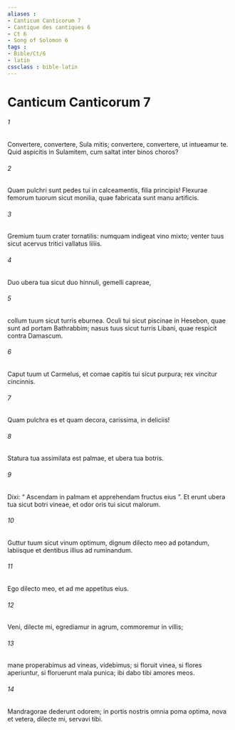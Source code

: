 ```yaml
---
aliases : 
- Canticum Canticorum 7
- Cantique des cantiques 6
- Ct 6
- Song of Solomon 6
tags : 
- Bible/Ct/6
- latin
cssclass : bible-latin
---
```


# Canticum Canticorum 7

###### 1
Convertere, convertere, Sula mitis; convertere, convertere, ut intueamur te. Quid aspicitis in Sulamitem, cum saltat inter binos choros?
###### 2
Quam pulchri sunt pedes tui in calceamentis, filia principis! Flexurae femorum tuorum sicut monilia, quae fabricata sunt manu artificis.
###### 3
Gremium tuum crater tornatilis: numquam indigeat vino mixto; venter tuus sicut acervus tritici vallatus liliis.
###### 4
Duo ubera tua sicut duo hinnuli, gemelli capreae,
###### 5
collum tuum sicut turris eburnea. Oculi tui sicut piscinae in Hesebon, quae sunt ad portam Bathrabbim; nasus tuus sicut turris Libani, quae respicit contra Damascum.
###### 6
Caput tuum ut Carmelus, et comae capitis tui sicut purpura; rex vincitur cincinnis.
###### 7
Quam pulchra es et quam decora, carissima, in deliciis!
###### 8
Statura tua assimilata est palmae, et ubera tua botris.
###### 9
Dixi: “ Ascendam in palmam et apprehendam fructus eius ”. Et erunt ubera tua sicut botri vineae, et odor oris tui sicut malorum.
###### 10
Guttur tuum sicut vinum optimum, dignum dilecto meo ad potandum, labiisque et dentibus illius ad ruminandum.
###### 11
Ego dilecto meo, et ad me appetitus eius.
###### 12
Veni, dilecte mi, egrediamur in agrum, commoremur in villis;
###### 13
mane properabimus ad vineas, videbimus; si floruit vinea, si flores aperiuntur, si floruerunt mala punica; ibi dabo tibi amores meos.
###### 14
Mandragorae dederunt odorem; in portis nostris omnia poma optima, nova et vetera, dilecte mi, servavi tibi.
